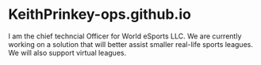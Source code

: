 # KeithPrinkey-ops.github.io

I am the chief techncial Officer for World eSports LLC. We are currently working on a solution that will better assist smaller real-life sports leagues.
 <br>We will also support virtual leagues. 
